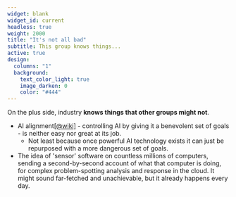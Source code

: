 ```yaml
---
widget: blank
widget_id: current
headless: true
weight: 2000
title: "It's not all bad"
subtitle: This group knows things...
active: true
design:
  columns: "1"
  background:
    text_color_light: true
    image_darken: 0
    color: "#444"
---
```


On the plus side, industry **knows things that other groups might not**.

 - AI alignment[\[@wiki\]](https://en.wikipedia.org/wiki/AI_alignment) - controlling AI by giving it a benevolent set of goals - is neither easy nor great at its job.
   - Not least because once powerful AI technology exists it can just be repurposed with a more dangerous set of goals.
 - The idea of 'sensor' software on countless millions of computers, sending a second-by-second account of what that computer is doing, for complex problem-spotting analysis and response in the cloud.  It might sound far-fetched and unachievable, but it already happens every day.
